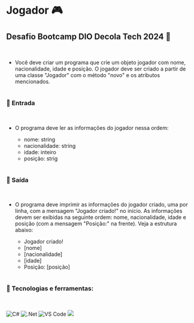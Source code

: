 # Jogador 🎮
## Desafio Bootcamp DIO Decola Tech 2024 🚀 
</br>

- Você deve criar um programa que crie um objeto jogador com nome, nacionalidade, idade e posição. O jogador deve ser criado a partir de uma classe "Jogador" com o método "novo" e os atributos mencionados.
#
### 📌 Entrada
</br>

- O programa deve ler as informações do jogador nessa ordem:

  - nome: string
  - nacionalidade: string
  - idade: inteiro
  - posição: strig
#
### 📌 Saída
</br>

- O programa deve imprimir as informações do jogador criado, uma por linha, com a mensagem "Jogador criado!" no início. As informações devem ser exibidas na seguinte ordem: nome, nacionalidade, idade e posição (com a mensagem "Posição:" na frente). Veja a estrutura abaixo:

  - Jogador criado!
  - [nome]
  - [nacionalidade]
  - [idade]
  - Posição: [posição]
#
### 📌 Tecnologias e ferramentas:
</br>
<div>

![C#](https://img.shields.io/badge/c%23-%23239120.svg?style=for-the-badge&logo=csharp&logoColor=white)
![.Net](https://img.shields.io/badge/.NET-5C2D91?style=for-the-badge&logo=.net&logoColor=white)
![VS Code](https://img.shields.io/badge/VS%20Code-0078d7.svg?style=for-the-badge&logo=visual-studio-code&logoColor=white)
<a href="https://www.dio.me/" target="_blank"><img src="https://img.shields.io/badge/dio-%23323330.svg?style=for-the-badge&logo=Color=%23F7DF1E" target="_blank"></a>
</div>